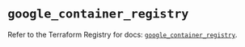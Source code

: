 # `google_container_registry`

Refer to the Terraform Registry for docs: [`google_container_registry`](https://registry.terraform.io/providers/hashicorp/google-beta/6.28.0/docs/resources/google_container_registry).
